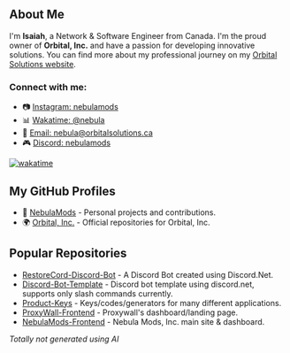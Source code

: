## About Me

I'm **Isaiah**, a Network & Software Engineer from Canada. I'm the proud owner of **Orbital, Inc.** and have a passion for developing innovative solutions. You can find more about my professional journey on my [Orbital Solutions website](https://orbitalsolutions.ca).

### Connect with me:
- 📷 [Instagram: nebulamods](https://www.instagram.com/nebulamods)
- 📊 [Wakatime: @nebula](https://wakatime.com/@nebula)
- 📧 [Email: nebula@orbitalsolutions.ca](mailto://nebula@orbitalsolutions.ca)
- 🎮 [Discord: nebulamods](https://discord.com/user/nebulamods)

[![wakatime](https://wakatime.com/badge/user/a52b878a-4250-4b8a-a900-f388c38dbc82.svg)](https://wakatime.com/@a52b878a-4250-4b8a-a900-f388c38dbc82)

## My GitHub Profiles
- 🌌 [NebulaMods](https://github.com/NebulaMods) - Personal projects and contributions.
- 🌍 [Orbital, Inc.](https://github.com/Orbital-Inc) - Official repositories for Orbital, Inc.

## Popular Repositories
- [RestoreCord-Discord-Bot](https://github.com/NebulaMods/RestoreCord-Discord-Bot) - A Discord Bot created using Discord.Net.
- [Discord-Bot-Template](https://github.com/NebulaMods/Discord-Bot-Template) - Discord bot template using discord.net, supports only slash commands currently.
- [Product-Keys](https://github.com/NebulaMods/Product-Keys) - Keys/codes/generators for many different applications.
- [ProxyWall-Frontend](https://github.com/Orbital-Inc/ProxyWall-Frontend) - Proxywall's dashboard/landing page.
- [NebulaMods-Frontend](https://github.com/Orbital-Inc/NebulaMods-Frontend) - Nebula Mods, Inc. main site & dashboard.

_Totally not generated using AI_
